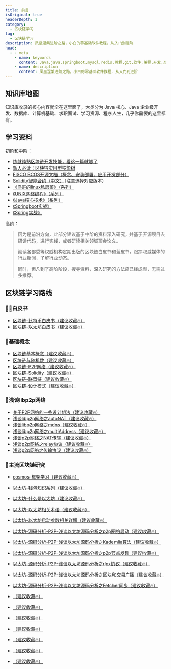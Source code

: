 ```yaml
---
title: 前言
isOriginal: true
headerDepth: 1
category:
  - 区块链学习
tag:
  - 区块链学习
description: 凤凰涅槃进阶之路，小白的零基础软件教程，从入门到进阶
head:
  - - meta
    - name: keywords
      content: Java,java,springboot,mysql,redis,教程,git,软件,编程,开发,互联网,Java 基础,Java 教程,Java 程序员进阶之路,Java 入门
    - name: description
      content: 凤凰涅槃进阶之路，小白的零基础软件教程，从入门到进阶
---
```


## 知识库地图

知识库收录的核心内容就全在这里面了，大类分为 Java 核心、Java 企业级开发、数据库、计算机基础、求职面试、学习资源、程序人生，几乎你需要的这里都有。

## 学习资料

初阶和中阶：

- [炼就纯熟区块链开发技能，看这一篇就够了](https://mp.weixin.qq.com/s/1RGKEdcGhZbjqKv7LBrAVA)
- [新人必读：区块链实用型技能树](https://mp.weixin.qq.com/s?__biz=MzA3MTI5Njg4Mw==&mid=2247485259&idx=1&sn=cc10c77034c33dd97f0205e561935417&chksm=9f2ef557a8597c4119e3fc103f6cf51f62cb4100d1d8293b9de2668ee0f6ca963fae06f05b0e&scene=21#wechat_redirect)
- [FISCO BCOS开源文档（概念、安装部署、应用开发部分）](https://fisco-bcos-documentation.readthedocs.io/zh_CN/latest/)
- [Solidity智能合约（中文）](https://solidity-cn.readthedocs.io/)（注意选择对应版本）
- [《鸟哥的linux私房菜》（系列）](https://book.douban.com/subject/2208530/)
- [《UNIX网络编程》（系列）](https://book.douban.com/subject/1500149/)
- [《Java核心技术》（系列）](https://book.douban.com/subject/26880667/)
- [《Springboot实战》](https://book.douban.com/subject/26857423/)
- [《Spring实战》](https://book.douban.com/subject/26767354/)

高阶：

> 因为是前沿方向，此部分建议基于中阶的资料深入研究，并基于开源项目去研读代码，进行实践，或者研读相关领域顶会论文。
>
> 阅读各部委等权威机构定期出版的区块链白皮书和蓝皮书，跟踪权威媒体的行业新闻，了解行业动态。
>
> 同时，但凡到了高阶阶段，搜寻资料，深入研究的方法应已经成型，无需过多推荐。

## 区块链学习路线

### 🙅‍♀️白皮书

- [区块链-比特币白皮书（建议收藏🔥）](basic-logic/The_white_paper_the_currency.md)
- [区块链-以太坊白皮书（建议收藏🔥）](basic-logic/White_paper_the_etheric_lane.md)

### 🐲基础概念

- [区块链基本概念（建议收藏🔥）](basic-logic/Block_chain_concept.md)
- [区块链与随机数（建议收藏🔥）](basic-logic/Block_chain_and_random_Numbers.md)
- [区块链-P2P网络（建议收藏🔥）](basic-logic/Chain_block_design.md)
- [区块链-Solidity（建议收藏🔥）](basic-logic/Intelligent_contract_solidity.md)
- [区块链-联盟链（建议收藏🔥）](basic-logic/League_chain.md)
- [区块链-设计模式（建议收藏🔥）](basic-logic/Smart_contracts_design_pattern.md)

### 🏃浅谈libp2p网络

- [关于P2P网络的一些设计想法（建议收藏🔥）](component/Some_of_the_design_ideas_of_P2P_network.md)
- [浅谈libp2p网络之autoNAT（建议收藏🔥）](component/Introduction_to_libp2p_autoNAT_network.md)
- [浅谈libp2p网络之mdns（建议收藏🔥）](component/Introduction_to_libp2p_MDNS_network.md)
- [浅谈libp2p网络之multiAddress（建议收藏🔥）](component/Introduction_to_libp2p_multiAddress_network.md)
- [浅谈p2p网络之NAT传输（建议收藏🔥）](component/Introduction_to_libp2p_autoNAT_network.md)
- [浅谈p2p网络之relay协议（建议收藏🔥）](component/Introduction_to_the_relay_of_p2p_network_protocol.md)
- [浅谈p2p网络之传输协议（建议收藏🔥）](component/Introduction_to_p2p_network_transmission_of_NAT.md)

### 🌉主流区块链研究

- [cosmos-框架学习（建议收藏🔥）](male-chain-research/cosmos/Cosmos_source.md)
- [以太坊-钱包知识系列（建议收藏🔥）](male-chain-research/ethereum/0.Rounding.md)
- [以太坊-什么是以太坊（建议收藏🔥）](male-chain-research/ethereum/1.What_is_the_etheric_lane.md)
- [以太坊-以太坊相关术语（建议收藏🔥）](male-chain-research/ethereum/2.The_etheric_lanes_and_related_terms.md)
- [以太坊-以太坊启动参数相关详解（建议收藏🔥）](male-chain-research/ethereum/3.The_etheric_fang_launch_parameters_explanation.md)
- [以太坊-源码分析-P2P-浅谈以太坊源码分析之p2p网络启动（建议收藏🔥）](male-chain-research/ethereum/1.Etheric_fang_source_analysis_of_p2p_network_boot.md)
- [以太坊-源码分析-P2P-浅谈以太坊源码分析之Kademlia算法（建议收藏🔥）](male-chain-research/ethereum/2.Etheric_fang_Kademlia_algorithm_of_the_source_code_analysis.md)
- [以太坊-源码分析-P2P-浅谈以太坊源码分析之p2p节点发现（建议收藏🔥）](male-chain-research/ethereum/3.Etheric_fang_source_analysis_of_p2p_nodes_found)
- [以太坊-源码分析-P2P-浅谈以太坊源码分析之rlpx协议（建议收藏🔥）](male-chain-research/ethereum/4.Etheric_fang_RLPX_agreement.md)
- [以太坊-源码分析-P2P-浅谈以太坊源码分析之区块和交易广播（建议收藏🔥）](male-chain-research/ethereum/5.Etheric_fang_source_analysis_of_block_and_radio.md)
- [以太坊-源码分析-P2P-浅谈以太坊源码分析之Fetcher同步（建议收藏🔥）](male-chain-research/ethereum/6.Etheric_fang_Fetcher_synchronization_of_the_source_code_analysis.md)

- [（建议收藏🔥）](male-chain-research/ethereum/)
- [（建议收藏🔥）](male-chain-research/ethereum/)
- [（建议收藏🔥）](male-chain-research/ethereum/)
- [（建议收藏🔥）](male-chain-research/ethereum/)
- [（建议收藏🔥）](male-chain-research/ethereum/)
- [（建议收藏🔥）](male-chain-research/ethereum/)
- [（建议收藏🔥）](male-chain-research/ethereum/)
  